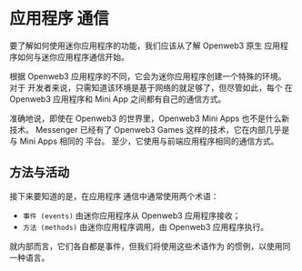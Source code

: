 # 应用程序 通信

要了解如何使用迷你应用程序的功能，我们应该从了解 Openweb3 原生
应用程序如何与迷你应用程序通信开始。

根据 Openweb3 应用程序的不同，它会为迷你应用程序创建一个特殊的环境。 对于
开发者来说，只需知道该环境是基于网络的就足够了，但尽管如此，每个
在 Openweb3 应用程序和 Mini App 之间都有自己的通信方式。

准确地说，即使在 Openweb3 的世界里，Openweb3 Mini Apps 也不是什么新技术。
Messenger 已经有了 Openweb3 Games 这样的技术，它在内部几乎是与 Mini Apps 相同的
平台。 至少，它使用与前端应用程序相同的通信方式。

## 方法与活动

接下来要知道的是，在应用程序
通信中通常使用两个术语：

- `事件 (events)` 由迷你应用程序从 Openweb3 应用程序接收；
- `方法 (methods)` 由迷你应用程序调用，由 Openweb3 应用程序执行。

就内部而言，它们各自都是事件，但我们将使用这些术语作为
的惯例，以使用同一种语言。

